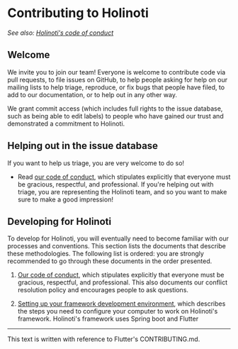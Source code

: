 Contributing to Holinoti
=======================

_See also: [Holinoti's code of conduct](CODE_OF_CONDUCT.md)_

Welcome
-------

We invite you to join our team! Everyone is welcome to contribute code
via pull requests, to file issues on GitHub, to help people asking for
help on our mailing lists to help triage, reproduce, or fix bugs that people 
have filed, to add to our documentation, or to help out in any other way.

We grant commit access (which includes full rights to the issue
database, such as being able to edit labels) to people who have gained
our trust and demonstrated a commitment to Holinoti.

Helping out in the issue database
---------------------------------

If you want to help us triage, you are very welcome to do so!

* Read [our code of conduct](CODE_OF_CONDUCT.md), which stipulates explicitly
   that everyone must be gracious, respectful, and professional. If you're helping out
   with triage, you are representing the Holinoti team, and so you want to make sure to
   make a good impression!

Developing for Holinoti
-----------------------

To develop for Holinoti, you will eventually need to become familiar
with our processes and conventions. This section lists the documents
that describe these methodologies. The following list is ordered: you
are strongly recommended to go through these documents in the order
presented.

1. [Our code of conduct](CODE_OF_CONDUCT.md), which stipulates explicitly
   that everyone must be gracious, respectful, and professional. This
   also documents our conflict resolution policy and encourages people
   to ask questions.

2. [Setting up your framework development environment](README.md),
   which describes the steps you need to configure your computer to
   work on Holinoti's framework. Holinoti's framework uses Spring boot and Flutter
   
-----------------------------------------------------------------
This text is written with reference to Flutter's CONTRIBUTING.md.
